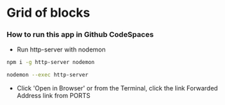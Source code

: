 # Grid of blocks

### How to run this app in Github CodeSpaces

- Run http-server with nodemon

```bash
npm i -g http-server nodemon
```

```bash
nodemon --exec http-server
```

- Click 'Open in Browser' or from the Terminal, click the link Forwarded Address link from PORTS
